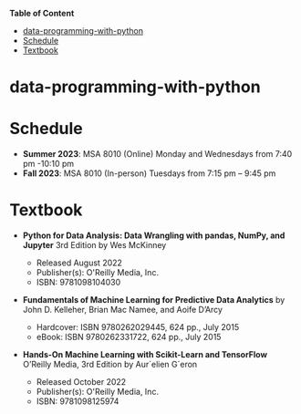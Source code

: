 **Table of Content**
- [data-programming-with-python](#data-programming-with-python)
- [Schedule](#schedule)
- [Textbook](#textbook)


# data-programming-with-python

# Schedule
* **Summer 2023**: MSA 8010 (Online) Monday and Wednesdays from 7:40 pm -10:10 pm
* **Fall 2023**: MSA 8010 (In-person) Tuesdays from 7:15 pm – 9:45 pm
# Textbook
* **Python for Data Analysis: Data Wrangling with pandas, NumPy, and Jupyter** 3rd Edition by Wes McKinney
  * Released August 2022
  * Publisher(s): O'Reilly Media, Inc.
  * ISBN: 9781098104030

* **Fundamentals of Machine Learning for Predictive Data Analytics** by John D. Kelleher, Brian Mac Namee, and Aoife D’Arcy
  * Hardcover: ISBN 9780262029445, 624 pp., July 2015
  * eBook:  ISBN 9780262331722, 624 pp., July 2015

* **Hands-On Machine Learning with Scikit-Learn and TensorFlow** O’Reilly Media, 3rd Edition by Aur´elien G´eron
  * Released October 2022
  * Publisher(s): O'Reilly Media, Inc.
  * ISBN: 9781098125974

